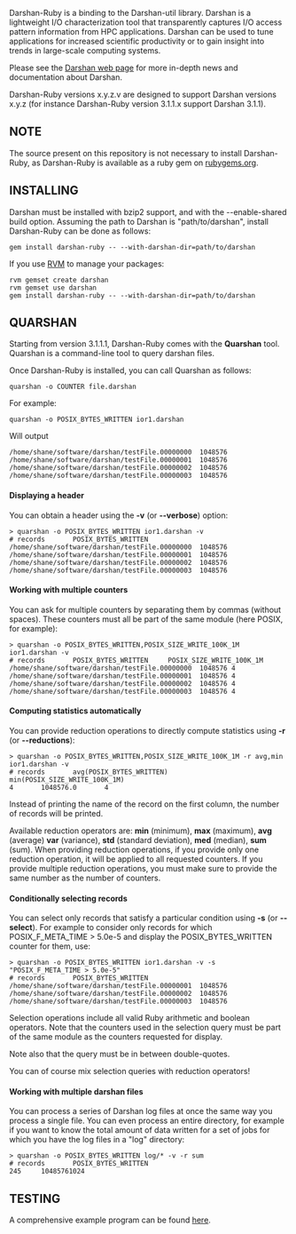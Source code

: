 Darshan-Ruby is a binding to the Darshan-util library.
Darshan is a lightweight I/O characterization tool that transparently
captures I/O access pattern information from HPC applications.
Darshan can be used to tune applications for increased scientific
productivity or to gain insight into trends in large-scale computing
systems.

Please see the 
[Darshan web page](http://www.mcs.anl.gov/research/projects/darshan)
for more in-depth news and documentation about Darshan.

Darshan-Ruby versions x.y.z.v are designed to support Darshan versions x.y.z
(for instance Darshan-Ruby version 3.1.1.x support Darshan 3.1.1).

NOTE
----
 
The source present on this repository is not necessary to install Darshan-Ruby, 
as Darshan-Ruby is available as a ruby gem on [rubygems.org](http://rubygems.org).

INSTALLING 
----------

Darshan must be installed with bzip2 support, and with the --enable-shared 
build option. Assuming the path to Darshan is "path/to/darshan", install 
Darshan-Ruby can be done as follows:

```
gem install darshan-ruby -- --with-darshan-dir=path/to/darshan
```

If you use [RVM](https://rvm.io/) to manage your packages:

```
rvm gemset create darshan
rvm gemset use darshan
gem install darshan-ruby -- --with-darshan-dir=path/to/darshan
```

QUARSHAN
--------

Starting from version 3.1.1.1, Darshan-Ruby comes with the **Quarshan** tool.
Quarshan is a command-line tool to query darshan files.

Once Darshan-Ruby is installed, you can call Quarshan as follows:

```
quarshan -o COUNTER file.darshan
```

For example:

```
quarshan -o POSIX_BYTES_WRITTEN ior1.darshan
```

Will output

```
/home/shane/software/darshan/testFile.00000000  1048576
/home/shane/software/darshan/testFile.00000001  1048576
/home/shane/software/darshan/testFile.00000002  1048576
/home/shane/software/darshan/testFile.00000003  1048576
```

#### Displaying a header

You can obtain a header using the **-v** (or **--verbose**) option:

```
> quarshan -o POSIX_BYTES_WRITTEN ior1.darshan -v
# records       POSIX_BYTES_WRITTEN
/home/shane/software/darshan/testFile.00000000  1048576
/home/shane/software/darshan/testFile.00000001  1048576
/home/shane/software/darshan/testFile.00000002  1048576
/home/shane/software/darshan/testFile.00000003  1048576
```

#### Working with multiple counters

You can ask for multiple counters by separating them by commas (without spaces).
These counters must all be part of the same module (here POSIX, for example):

```
> quarshan -o POSIX_BYTES_WRITTEN,POSIX_SIZE_WRITE_100K_1M ior1.darshan -v
# records       POSIX_BYTES_WRITTEN     POSIX_SIZE_WRITE_100K_1M
/home/shane/software/darshan/testFile.00000000  1048576 4
/home/shane/software/darshan/testFile.00000001  1048576 4
/home/shane/software/darshan/testFile.00000002  1048576 4
/home/shane/software/darshan/testFile.00000003  1048576 4
```

#### Computing statistics automatically

You can provide reduction operations to directly compute statistics 
using **-r** (or **--reductions**):

```
> quarshan -o POSIX_BYTES_WRITTEN,POSIX_SIZE_WRITE_100K_1M -r avg,min ior1.darshan -v
# records       avg(POSIX_BYTES_WRITTEN)        min(POSIX_SIZE_WRITE_100K_1M)
4       1048576.0       4
```
Instead of printing the name of the record on the first column, the number of
records will be printed.

Available reduction operators are: **min** (minimum), **max** (maximum), **avg** (average)
**var** (variance), **std** (standard deviation), **med** (median), **sum** (sum).
When providing reduction operations, if you provide only one reduction
operation, it will be applied to all requested counters. If you provide multiple
reduction operations, you must make sure to provide the same number as the number
of counters.

#### Conditionally selecting records

You can select only records that satisfy a particular condition using
**-s** (or **--select**).
For example to consider only records for which POSIX_F_META_TIME > 5.0e-5
and display the POSIX_BYTES_WRITTEN counter for them, use:

```
> quarshan -o POSIX_BYTES_WRITTEN ior1.darshan -v -s "POSIX_F_META_TIME > 5.0e-5"
# records       POSIX_BYTES_WRITTEN
/home/shane/software/darshan/testFile.00000001  1048576
/home/shane/software/darshan/testFile.00000002  1048576
/home/shane/software/darshan/testFile.00000003  1048576
```

Selection operations include all valid Ruby arithmetic and boolean operators.
Note that the counters used in the selection query must be part of the same module
as the counters requested for display.

Note also that the query must be in between double-quotes.

You can of course mix selection queries with reduction operators!

#### Working with multiple darshan files

You can process a series of Darshan log files at once the same way you process
a single file. You can even process an entire directory, for example if you want
to know the total amount of data written for a set of jobs for which you have
the log files in a "log" directory:

```
> quarshan -o POSIX_BYTES_WRITTEN log/* -v -r sum
# records       POSIX_BYTES_WRITTEN
245     10485761024
```

TESTING
-------

A comprehensive example program can be found 
[here](https://xgitlab.cels.anl.gov/darshan/darshan-ruby/blob/master/test/test.rb).
